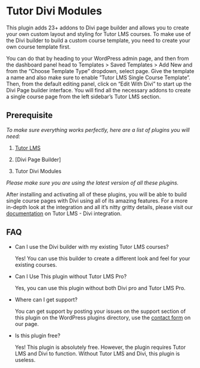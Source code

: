 # Tutor Divi Modules

This plugin adds 23+ addons to Divi page builder and allows you to create your own custom layout and styling for Tutor LMS courses. To make use of the Divi builder to build a custom course template, you need to create your own course template first.

You can do that by heading to your WordPress admin page, and then from the dashboard panel head to Templates > Saved Templates > Add New and from the “Choose Template Type” dropdown, select page. Give the template a name and also make sure to enable ”Tutor LMS Single Course Template”. Then, from the default editing panel, click on “Edit With Divi” to start up the Divi Page builder interface. You will find all the necessary addons to create a single course page from the left sidebar’s Tutor LMS section.

## Prerequisite

_To make sure everything works perfectly, here are a list of plugins you will need:_

1. [Tutor LMS](https://wordpress.org/plugins/tutor "Tutor LMS")

2. [Divi Page Builder]

3. Tutor Divi Modules

_Please make sure you are using the latest version of all these plugins._

After installing and activating all of these plugins, you will be able to build single course pages with Divi using all of its amazing features. For a more in-depth look at the integration and all it’s nitty gritty details, please visit our [documentation](https://docs.themeum.com/tutor-lms/integrations/Divi-page-builder/ "Documentation | Divi Page Builder") on Tutor LMS - Divi integration.

## FAQ

- Can I use the Divi builder with my existing Tutor LMS courses?

  Yes! You can use this builder to create a different look and feel for
  your existing courses.

- Can I Use This plugin without Tutor LMS Pro?

  Yes, you can use this plugin without both Divi pro and Tutor LMS
  Pro.

- Where can I get support?

  You can get support by posting your issues on the support section of
  this plugin on the WordPress plugins directory, use the <a 
  href="https://www.themeum.com/contact-us"  title="Contact Us -
  Themeum">contact form</a> on our page.

- Is this plugin free?

  Yes! This plugin is absolutely free. However, the plugin requires
  Tutor LMS and Divi to function. Without Tutor LMS and Divi, this plugin is useless.
